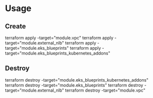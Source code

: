 # Usage

## Create

terraform apply -target="module.vpc"
terraform apply -target="module.external_nlb"
terraform apply -target="module.eks_blueprints"
terraform apply -target="module.eks_blueprints_kubernetes_addons"

## Destroy

terraform destroy -target="module.eks_blueprints_kubernetes_addons"
terraform destroy -target="module.eks_blueprints"
terraform destroy -target="module.external_nlb"
terraform destroy -target="module.vpc"
